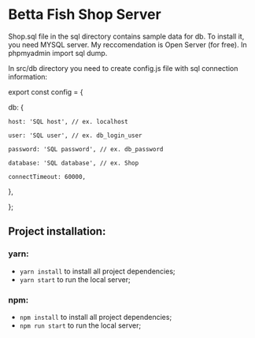 # Betta Fish Shop Server

Shop.sql file in the sql directory contains sample data for db. To install it, you need MYSQL server. My reccomendation is Open Server (for free). In phpmyadmin import sql dump. 

In src/db directory you need to create config.js file with sql connection information:

export const config = {

  db: {
  
    host: 'SQL host', // ex. localhost
    
    user: 'SQL user', // ex. db_login_user
    
    password: 'SQL password', // ex. db_password
    
    database: 'SQL database', // ex. Shop
    
    connectTimeout: 60000,
    
  },
  
};

## Project installation: 

### yarn:
- <code>yarn install</code> to install all project dependencies;
- <code>yarn start</code> to run the local server;
    
### npm: 
- <code>npm install</code> to install all project dependencies;
- <code>npm run start</code> to run the local server;
